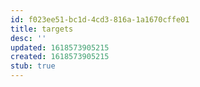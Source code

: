 ```yaml
---
id: f023ee51-bc1d-4cd3-816a-1a1670cffe01
title: targets
desc: ''
updated: 1618573905215
created: 1618573905215
stub: true
---
```


